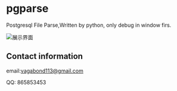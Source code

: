 # pgparse
Postgresql File Parse,Written by python, only debug in window firs.

![展示界面](https://gitee.com/Rocky_Ansi/Picture/raw/master/2019-12-16-pgparse/index-0.png)







## Contact information

email:vagabond113@gmail.com

QQ: 865853453
